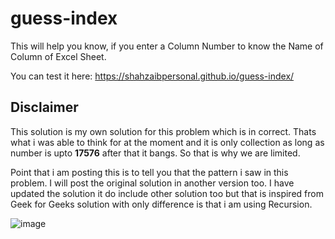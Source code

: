 # guess-index

This will help you know, if you enter a Column Number to know the Name of Column of Excel Sheet.

You can test it here: https://shahzaibpersonal.github.io/guess-index/

## Disclaimer
This solution is my own solution for this problem which is in correct. Thats what i was able to think for at the moment and it is only collection as long as number is upto **17576** after that it bangs. So that is why we are limited.

Point that i am posting this is to tell you that the pattern i saw in this problem. I will post the original solution in another version too. I have updated the solution it do include other solution too but that is inspired from Geek for Geeks solution with only difference is that i am using Recursion.


![image](https://user-images.githubusercontent.com/52831453/170370331-25ee212d-a18f-46bc-9e58-76ac460f2be5.png)
